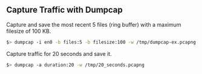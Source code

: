 ## Capture Traffic with Dumpcap

Capture and save the most recent 5 files (ring buffer) with a maximum filesize of 100 KB.
```sh
$> dumpcap -i en0 -b files:5 -b filesize:100 -w /tmp/dumpcap-ex.pcapng
```

Capture traffic for 20 seconds and save it.
```sh
$> dumpcap -a duration:20 -w /tmp/20_seconds.pcapng
```
